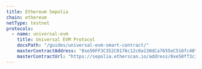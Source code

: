 ```yaml
---
title: Ethereum Sepolia
chain: ethereum
netType: testnet
protocols:
  - name: universal-evm
    title: Universal EVM Protocol
    docsPath: "/guides/universal-evm-smart-contract/"
    masterContractAddress: "0xe50FF3C352C0176c12c0a130dCa7655eC518fc40"
    masterContractUrl: "https://sepolia.etherscan.io/address/0xe50ff3c352c0176c12c0a130dca7655ec518fc40#writeProxyContract"
---
```

